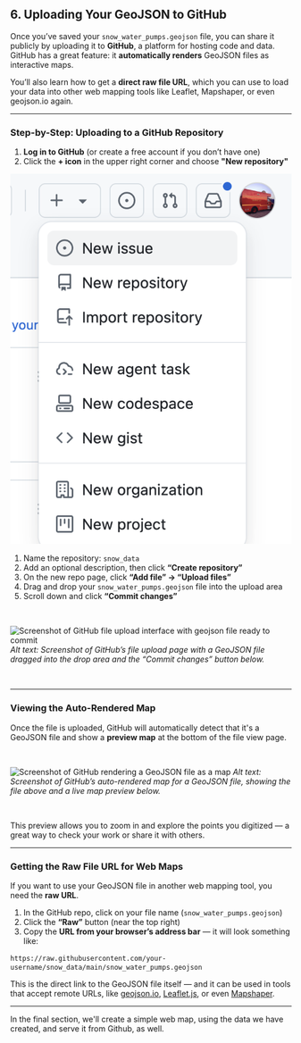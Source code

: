 ## 6. Uploading Your GeoJSON to GitHub

Once you’ve saved your `snow_water_pumps.geojson` file, you can share it publicly by uploading it to **GitHub**, a platform for hosting code and data. GitHub has a great feature: it **automatically renders** GeoJSON files as interactive maps.

You’ll also learn how to get a **direct raw file URL**, which you can use to load your data into other web mapping tools like Leaflet, Mapshaper, or even geojson.io again.

---

### Step-by-Step: Uploading to a GitHub Repository

1. **Log in to GitHub** (or create a free account if you don’t have one)
2. Click the **+ icon** in the upper right corner and choose **"New repository"**


![](images/20250718_155234_image.png)

1. Name the repository:
   `snow_data`
5. Add an optional description, then click **“Create repository”**
6. On the new repo page, click **“Add file” → “Upload files”**
7. Drag and drop your `snow_water_pumps.geojson` file into the upload area
8. Scroll down and click **“Commit changes”**

<br>

![Screenshot of GitHub file upload interface with geojson file ready to commit](https://user-images.githubusercontent.com/github-upload-geojson/upload-geojson.png)
*Alt text: Screenshot of GitHub’s file upload page with a GeoJSON file dragged into the drop area and the “Commit changes” button below.*

<br>

---

### Viewing the Auto-Rendered Map

Once the file is uploaded, GitHub will automatically detect that it's a GeoJSON file and show a **preview map** at the bottom of the file view page.

<br>

![Screenshot of GitHub rendering a GeoJSON file as a map](https://user-images.githubusercontent.com/github-upload-geojson/rendered-map.png)
*Alt text: Screenshot of GitHub’s auto-rendered map for a GeoJSON file, showing the file above and a live map preview below.*

<br>

This preview allows you to zoom in and explore the points you digitized — a great way to check your work or share it with others.

---

### Getting the Raw File URL for Web Maps

If you want to use your GeoJSON file in another web mapping tool, you need the **raw URL**.

1. In the GitHub repo, click on your file name (`snow_water_pumps.geojson`)
2. Click the **“Raw”** button (near the top right)
3. Copy the **URL from your browser’s address bar** — it will look something like:

```plaintext
https://raw.githubusercontent.com/your-username/snow_data/main/snow_water_pumps.geojson
```

This is the direct link to the GeoJSON file itself — and it can be used in tools that accept remote URLs, like [geojson.io](https://geojson.io), [Leaflet.js](https://leafletjs.com), or even [Mapshaper](https://mapshaper.org/).

---

In the final section, we'll create a simple web map, using the data we have created, and serve it from Github, as well.
